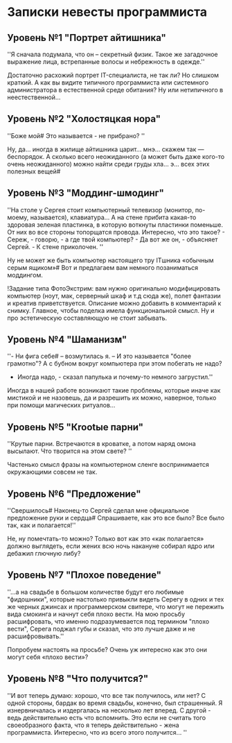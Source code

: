 # Записки невесты программиста

## Уровень №1 "Портрет айтишника"

''Я сначала подумала, что он – секретный физик. Такое же загадочное выражение лица, встрепанные волосы и небрежность в одежде.''

Достаточно расхожий портрет IT-специалиста, не так ли? Но слишком краткий. А как вы видите типичного программиста или системного администратора в естественной среде обитания? Ну или нетипичного в неестественной...

## Уровень №2 "Холостяцкая нора"

''Боже мой# Это называется - не прибрано? ''

Ну, да... иногда в жилище айтишника царит... мнэ... скажем так — беспорядок. А сколько всего неожиданного (а может быть даже кого-то очень неожиданного) можно найти среди груды хла… э… всех этих полезных вещей#

## Уровень №3 "Моддинг-шмодинг"

''На столе у Сергея cтоит компьютерный телевизор (монитор, по-моему, называется), клавиатура… А на стене прибита какая-то здоровая зеленая пластинка, в которую воткнуты пластинки поменьше. От них во все стороны топорщатся провода. Интересно, что это такое? - Сереж, - говорю, - а где твой компьютер? - Да вот же он, - объясняет Сергей. - К стене приколочен. ''

Ну не может же быть компьютер настоящего тру ITшника «обычным серым ящиком»# Вот и предлагаем вам немного позаниматься моддингом.

!Задание типа ФотоЭкстрим: вам нужно оригинально модифицировать компьютер (ноут, мак, серверный шкаф и т.д сюда же), полет фантазии и креатив приветствуется. Описание можно добавить в комментарий к снимку. Главное, чтобы поделка имела функциональной смысл. Ну и про эстетическую составляющую не стоит забывать.

## Уровень №4 "Шаманизм"

''- Ни фига себе# – возмутилась я. – И это называется "более грамотно"? А с бубном вокруг компьютера при этом побегать не надо?

- Иногда надо, - сказал папулька и почему-то немного загрустил.''

Иногда в нашей работе возникают такие проблемы, которые иначе как мистикой и не назовешь, да и разрешить их можно, наверное, только при помощи магических ритуалов…

## Уровень №5 "Кrootые парни"

''Крутые парни. Встречаются в кроватке, а потом наряд омона высылают. Что творится на этом свете? ''

Частенько смысл фразы на компьютерном сленге воспринимается окружающими совсем не так.

## Уровень №6 "Предложение"

''Свершилось# Наконец-то Сергей сделал мне официальное предложение руки и сердца# Спрашиваете, как это все было? Все было так, как и полагается!''

Не, ну помечтать-то можно?
Только вот как это «как полагается» должно выглядеть, если жених всю ночь накануне собирал ядро или дебажил глючную либу?

## Уровень №7 "Плохое поведение"

''...а на свадьбе в большом количестве будут его любимые "фидошники", которые настолько привыкли видеть Серегу в одних и тех же черных джинсах и программерском свитере, что могут не пережить вида смокинга и начнут себя плохо вести. На мою просьбу расшифровать, что именно подразумевается под термином "плохо вести", Серега поджал губы и сказал, что это лучше даже и не расшифровывать.''

Попробуем настоять на просьбе? Очень уж интересно как это они могут себя «плохо вести»?

## Уровень №8 "Что получится?"

''И вот теперь думаю: хорошо, что все так получилось, или нет? С одной стороны, бардак во время свадьбы, конечно, был страшенный. Я изнервничалась и издергалась на несколько лет вперед. С другой - ведь действительно есть что вспомнить. Это если не считать того своеобразного факта, что я теперь действительно - жена программиста. Интересно, что из всего этого получится... ''
